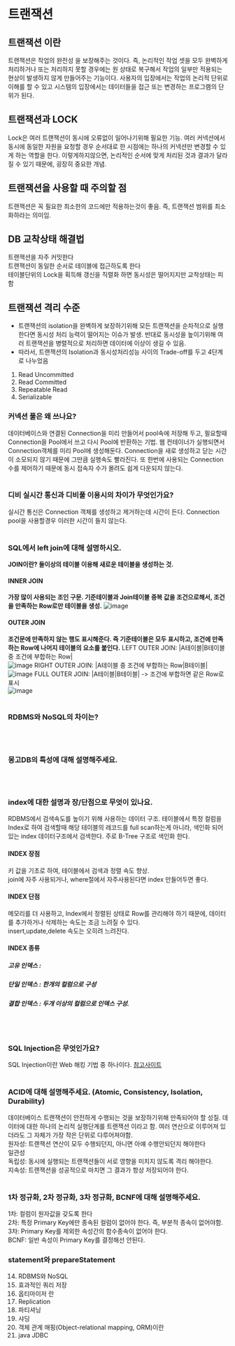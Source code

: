 
# 트랜잭션
## 트랜잭션 이란
트랜잭션은 작업의 완전성 을 보장해주는 것이다. 즉, 논리적인 작업 셋을 모두 완벽하게 처리하거나 또는 처리하지 못할 경우에는 원 상태로 복구해서 작업의 일부만 적용되는 현상이 발생하지 않게 만들어주는 기능이다. 사용자의 입장에서는 작업의 논리적 단위로 이해를 할 수 있고 시스템의 입장에서는 데이터들을 접근 또는 변경하는 프로그램의 단위가 된다.

## 트랜잭션과 LOCK
Lock은 여러 트랜잭션이 동시에 오류없이 일어나기위해 필요한 기능. 여러 커넥션에서 동시에 동일한 자원을 요청할 경우 순서대로 한 시점에는 하나의 커넥션만 변경할 수 있게 하는 역할을 한다. 이렇게하지않으면, 논리적인 순서에 맞게 처리된 것과 결과가 달라질 수 있기 때문에, 굉장히 중요한 개념.

## 트랜잭션을 사용할 때 주의할 점
트랜잭션은 꼭 필요한 최소한의 코드에만 적용하는것이 좋음. 즉, 트랜잭션 범위를 최소화하라는 의미임.

## DB 교착상태 해결법
트랜잭션을 자주 커밋한다  
트랜잭션이 동일한 순서로 테이블에 접근하도록 한다  
테이블단위의 Lock을 획득해 갱신을 직렬화 하면 동시성은 떨어지지만 교착상태는 피함

## 트랜잭션 격리 수준
* 트랜잭션의 isolation을 완벽하게 보장하기위해 모든 트랜잭션을 순차적으로 실행한다면 동시성 처리 능력이 떨어지는 이슈가 발생. 반대로 동시성을 높이기위해 여러 트랜잭션을 병렬적으로 처리하면 데이터에 이상이 생길 수 있음.  
* 따라서, 트랜잭션의 Isolation과 동시성처리성능 사이의 Trade-off를 두고 4단계로 나누었음
1. Read Uncommitted
2. Read Committed
3. Repeatable Read
4. Serializable



### 커넥션 풀은 왜 쓰나요?  
데이터베이스와 연결된 Connection을 미리 만들어서 pool속에 저장해 두고, 필요할때 Connection을 Pool에서 쓰고 다시 Pool에 반환하는 기법. 웹 컨테이너가 실행되면서 Connection객체를 미리 Pool에 생성해둔다. Connection을 새로 생성하고 닫는 시간이 소모되지 않기 때문에 그만큼 실행속도 빨라진다. 또 한번에 사용되는 Connection 수를 제어하기 때문에 동시 접속자 수가 몰려도 쉽게 다운되지 않는다. 
</br></br>

### 디비 실시간 통신과 디비풀 이용시의 차이가 무엇인가요?
실시간 통신은 Connection 객체를 생성하고 제거하는데 시간이 든다. Connection pool을 사용할경우 이러한 시간이 들지 않는다.
</br></br>

### SQL에서 left join에 대해 설명하시오.
**JOIN이란? 둘이상의 테이블 이용해 새로운 테이블을 생성하는 것.**
#### INNER JOIN
**가장 많이 사용되는 조인 구문. 기준테이블과 Join테이블 중복 값을 조건으로해서, 조건을 만족하는 Row로만 테이블을 생성.**
![image](https://t1.daumcdn.net/cfile/tistory/9972124C5C0D1ED00D)

#### OUTER JOIN
**조건문에 만족하지 않는 행도 표시해준다. 즉 기준테이블은 모두 표시하고, 조건에 만족하는 Row에 나머지 테이블의 요소를 붙인다.**
LEFT OUTER JOIN: |A테이블|B테이블 중 조건에 부합하는 Row|  
![image](https://t1.daumcdn.net/cfile/tistory/99C530425C0D1ED30A)
RIGHT OUTER JOIN: |A테이블 중 조건에 부합하는 Row|B테이블|  
![image](https://t1.daumcdn.net/cfile/tistory/99D5FD485C0D1ED51A)
FULL OUTER JOIN: |A테이블|B테이블| -> 조건에 부합하면 같은 Row로 표시  
![image](https://t1.daumcdn.net/cfile/tistory/9932304C5C0D1ED735)
</br></br>

### RDBMS와 NoSQL의 차이는?
</br></br>

### 몽고DB의 특성에 대해 설명해주세요.
</br></br>

### index에 대한 설명과 장/단점으로 무엇이 있나요.
RDBMS에서 검색속도를 높이기 위해 사용하는 데이터 구조. 테이블에서 특정 컬럼을 Index로 하여 검색할때 해당 테이블의 레코드를 full scan하는게 아니라, 색인화 되어있는 index 데이터구조에서 검색한다. 주로 B-Tree 구조로 색인화 한다. 

#### INDEX 장점
키 값을 기초로 하여, 테이블에서 검색과 정렬 속도 향상.  
join에 자주 사용되거나, where절에서 자주사용된다면 index 만들어두면 좋다.
#### INDEX 단점
메모리를 더 사용하고, Index에서 정렬된 상태로 Row를 관리해야 하기 때문에, 데이터를 추가하거나 삭제하는 속도는 조금 느려질 수 있다.  
insert,update,delete 속도는 오히려 느려진다.
#### INDEX 종류
##### 고유 인덱스 :
##### 단일 인덱스 : 한개의 컬럼으로 구성
##### 결합 인덱스 : 두개 이상의 컬럼으로 인덱스 구성.
</br></br>

### SQL Injection은 무엇인가요?
SQL Injection이란 Web 해킹 기법 중 하나이다. 
[참고사이트](https://asfirstalways.tistory.com/360)
</br></br>

### ACID에 대해 설명해주세요. (Atomic, Consistency, Isolation, Durability)
데이터베이스 트랜잭션이 안전하게 수행되는 것을 보장하기위해 만족되어야 할 성질. 데이터에 대한 하나의 논리적 실행단계를 트랜잭션 이라고 함. 여러 연산으로 이루어져 있더라도 그 자체가 가장 작은 단위로 다루어져야함.  
원자성: 트랜잭션 연산이 모두 수행되던지, 아니면 아얘 수행안되던지 해야한다  
일관성  
독립성: 동시에 실행되는 트랜잭션들이 서로 영향을 미치지 않도록 격리 해야한다.   
지속성: 트랜잭션을 성공적으로 마치면 그 결과가 항상 저장되어야 한다.
</br></br>

### 1차 정규화, 2차 정규화, 3차 정규화, BCNF에 대해 설명해주세요.
1차: 컬럼이 원자값을 갖도록 한다  
2차: 특정 Primary Key에만 종속된 컬럼이 없어야 한다. 즉, 부분적 종속이 없어야함.  
3차: Primary Key를 제외한 속성간의 함수종속이 없어야 한다.  
BCNF: 일반 속성이 Primary Key를 결정해선 안된다.  


### statement와 prepareStatement
14. RDBMS와 NoSQL
15. 효과적인 쿼리 저장
16. 옵티마이저 란
17. Replication
18. 파티셔닝
19. 샤딩
20. 객체 관계 매핑(Object-relational mapping, ORM)이란
21. java JDBC
